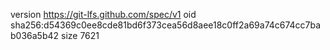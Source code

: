 version https://git-lfs.github.com/spec/v1
oid sha256:d54369c0ee8cde81bd6f373cea56d8aee18c0ff2a69a74c674cc7bab036a5b42
size 7621
